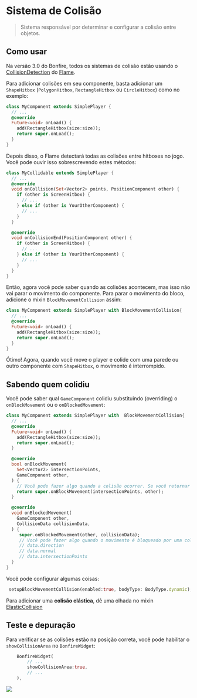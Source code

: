 # Sistema de Colisão

> Sistema responsável por determinar e configurar a colisão entre objetos.

## Como usar

Na versão 3.0 do Bonfire, todos os sistemas de colisão estão usando o [CollisionDetection](https://docs.flame-engine.org/latest/flame/collision_detection.html) do [Flame](https://docs.flame-engine.org/latest/).

Para adicionar colisões em seu componente, basta adicionar um `ShapeHitbox` (`PolygonHitbox`, `RectangleHitbox` ou `CircleHitbox`) como no exemplo:

```dart
class MyComponent extends SimplePlayer {
  // ...
  @override
  Future<void> onLoad() {
    add(RectangleHitbox(size:size));
    return super.onLoad();
  }
}
```

Depois disso, o Flame detectará todas as colisões entre hitboxes no jogo. Você pode ouvir isso sobrescrevendo estes métodos:

```dart
class MyCollidable extends SimplePlayer {
  // ...
  @override
  void onCollision(Set<Vector2> points, PositionComponent other) {
    if (other is ScreenHitbox) {
      // ...
    } else if (other is YourOtherComponent) {
      // ...
    }
  }

  @override
  void onCollisionEnd(PositionComponent other) {
    if (other is ScreenHitbox) {
      // ...
    } else if (other is YourOtherComponent) {
      // ...
    }
  }
}
```

Então, agora você pode saber quando as colisões acontecem, mas isso não vai parar o movimento do componente. Para parar o movimento do bloco, adicione o mixin `BlockMovementCollision` assim:

```dart
class MyComponent extends SimplePlayer with BlockMovementCollision{
  // ...
  @override
  Future<void> onLoad() {
    add(RectangleHitbox(size:size));
    return super.onLoad();
  }
}
```

Ótimo! Agora, quando você move o player e colide com uma parede ou outro componente com `ShapeHitbox`, o movimento é interrompido.

## Sabendo quem colidiu

Você pode saber qual `GameComponent` colidiu substituindo (overriding) o `onBlockMovement` ou o `onBlockedMovement`:

```dart
class MyComponent extends SimplePlayer with  BlockMovementCollision{
  // ...
  @override
  Future<void> onLoad() {
    add(RectangleHitbox(size:size));
    return super.onLoad();
  }

  @override
  bool onBlockMovement(
    Set<Vector2> intersectionPoints,
    GameComponent other,
  ) {
    // Você pode fazer algo quando a colisão ocorrer. Se você retornar false o movimento de bloqueio não acontecerá.
    return super.onBlockMovement(intersectionPoints, other);
  }

  @override
  void onBlockedMovement(
    GameComponent other,
    CollisionData collisionData,
  ) {
     super.onBlockedMovement(other, collisionData);
     // Você pode fazer algo quando o movimento é bloqueado por uma colisão.
     // data.direction
     // data.normal
     // data.intersectionPoints 
  }
}
```

Você pode configurar algumas coisas:

```dart
 setupBlockMovementCollision(enabled:true, bodyType: BodyType.dynamic);
```

Para adicionar uma **colisão elástica**, dê uma olhada no mixin [ElasticCollision](doc/mixins?id=ElasticCollision)

## Teste e depuração

Para verificar se as colisões estão na posição correta, você pode habilitar o `showCollisionArea` no `BonfireWidget`:

```dart
    BonfireWidget(
        // ...
        showCollisionArea:true,
        // ...
    ),
```

![](../../_media/show_collision.png)
